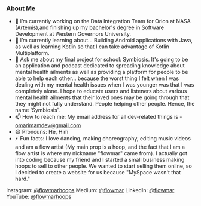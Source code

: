 ### About Me

<!--
**flowmar/flowmar** is a ✨ _special_ ✨ repository because its `README.md` (this file) appears on your GitHub profile.

Here are some ideas to get you started:

- 🔭 I’m currently working on ...
- 🌱 I’m currently learning ...
- 👯 I’m looking to collaborate on ...
- 🤔 I’m looking for help with ...
- 💬 Ask me about ...
- 📫 How to reach me: ...
- 😄 Pronouns: ...
- ⚡ Fun fact: ...
-->

- 🔭 I’m currently working on the Data Integration Team for Orion at NASA (Artemis),and finishing up my bachelor's degree in Software Development at Western Governors University. 
- 🌱 I’m currently learning about... Building Android applications with Java, as well as learning Kotlin so that I can take advantage of Kotlin Multiplatform. 
- 💬 Ask me about my final project for school: Symbiosis. It's going to be an application and podcast dedicated to spreading knowledge about mental health ailments as well as providing a platform for people to be able to help each other... because the worst thing I felt when I was dealing with my mental health issues when I was younger was that I was completely alone. I hope to educate users and listeners about various mental health ailments that their loved ones may be going through that they might not fully understand. People helping other people. Hence, the name 'Symbiosis'.
- 📫 How to reach me: My email address for all dev-related things is - omarimamdev@gmail.com
- 😄 Pronouns: He, Him
- ⚡ Fun facts: I love dancing, making choreography, editing music videos and am a flow artist (My main prop is a hoop, and the fact that I am a flow artist is where my nickname "flowmar" came from). I actually got into coding because my friend and I started a small business making hoops to sell to other people. We wanted to start selling them online, so I decided to create a website for us because "MySpace wasn't that hard."

Instagram: <a href="https://instagram.com/flowmarhoops">@flowmarhoops</a>
Medium: <a href="https://flowmar.medium.com">@flowmar</a>
LinkedIn: <a href="https://linkedin.com/in/flowmar">@flowmar</a>
YouTube: <a href="https://youtube.com/@flowmarhoops">@flowmarhoops</a>
